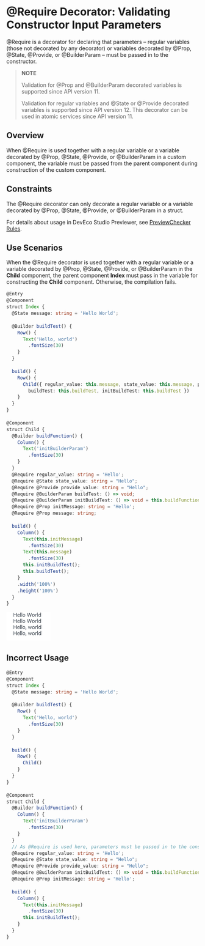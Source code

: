 # \@Require Decorator: Validating Constructor Input Parameters


\@Require is a decorator for declaring that parameters – regular variables (those not decorated by any decorator) or variables decorated by \@Prop, \@State, \@Provide, or \@BuilderParam – must be passed in to the constructor.


> **NOTE**
>
> Validation for \@Prop and \@BuilderParam decorated variables is supported since API version 11.
>
> Validation for regular variables and \@State or \@Provide decorated variables is supported since API version 12.
> This decorator can be used in atomic services since API version 11.


## Overview

When \@Require is used together with a regular variable or a variable decorated by \@Prop, \@State, \@Provide, or \@BuilderParam in a custom component, the variable must be passed from the parent component during construction of the custom component.

## Constraints

The \@Require decorator can only decorate a regular variable or a variable decorated by \@Prop, \@State, \@Provide, or \@BuilderParam in a struct.

For details about usage in DevEco Studio Previewer, see [PreviewChecker Rules](https://developer.huawei.com/consumer/en/doc/harmonyos-guides-V5/ide-previewer-previewchecker-0000001910869788-V5).

## Use Scenarios

When the \@Require decorator is used together with a regular variable or a variable decorated by \@Prop, \@State, \@Provide, or \@BuilderParam in the **Child** component, the parent component **Index** must pass in the variable for constructing the **Child** component. Otherwise, the compilation fails.

```ts
@Entry
@Component
struct Index {
  @State message: string = 'Hello World';

  @Builder buildTest() {
    Row() {
      Text('Hello, world')
        .fontSize(30)
    }
  }

  build() {
    Row() {
      Child({ regular_value: this.message, state_value: this.message, provide_value: this.message, initMessage: this.message, message: this.message,
        buildTest: this.buildTest, initBuildTest: this.buildTest })
    }
  }
}

@Component
struct Child {
  @Builder buildFunction() {
    Column() {
      Text('initBuilderParam')
        .fontSize(30)
    }
  }
  @Require regular_value: string = 'Hello';
  @Require @State state_value: string = "Hello";
  @Require @Provide provide_value: string = "Hello";
  @Require @BuilderParam buildTest: () => void;
  @Require @BuilderParam initBuildTest: () => void = this.buildFunction;
  @Require @Prop initMessage: string = 'Hello';
  @Require @Prop message: string;

  build() {
    Column() {
      Text(this.initMessage)
        .fontSize(30)
      Text(this.message)
        .fontSize(30)
      this.initBuildTest();
      this.buildTest();
    }
    .width('100%')
    .height('100%')
  }
}
```

 ![img](figures/9e2d58bc-b0e1-4613-934b-8e4237bd5c05.png) 

## Incorrect Usage

```ts
@Entry
@Component
struct Index {
  @State message: string = 'Hello World';

  @Builder buildTest() {
    Row() {
      Text('Hello, world')
        .fontSize(30)
    }
  }

  build() {
    Row() {
      Child()
    }
  }
}

@Component
struct Child {
  @Builder buildFunction() {
    Column() {
      Text('initBuilderParam')
        .fontSize(30)
    }
  }
  // As @Require is used here, parameters must be passed in to the constructor.
  @Require regular_value: string = 'Hello';
  @Require @State state_value: string = "Hello";
  @Require @Provide provide_value: string = "Hello";
  @Require @BuilderParam initBuildTest: () => void = this.buildFunction;
  @Require @Prop initMessage: string = 'Hello';

  build() {
    Column() {
      Text(this.initMessage)
        .fontSize(30)
      this.initBuildTest();
    }
  }
}
```

<!--no_check-->